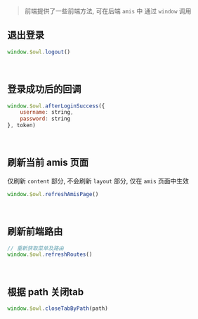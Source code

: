 > 前端提供了一些前端方法, 可在后端 `amis` 中 通过 `window` 调用

## 退出登录

```js
window.$owl.logout()
```

<br>

## 登录成功后的回调

```js
window.$owl.afterLoginSuccess({
	username: string,
	password: string
}, token)
```

<br>

## 刷新当前 amis 页面

仅刷新 `content` 部分, 不会刷新 `layout` 部分, 仅在 `amis` 页面中生效

```js
window.$owl.refreshAmisPage()
```

<br>

## 刷新前端路由

```js
// 重新获取菜单及路由
window.$owl.refreshRoutes()
```

<br>

## 根据 path 关闭tab

```js
window.$owl.closeTabByPath(path)
```
